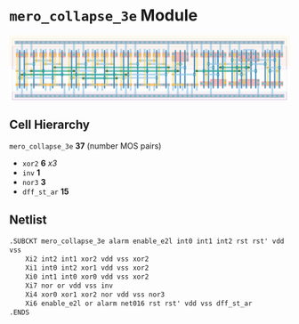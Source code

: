 # `mero_collapse_3e` Module
![Layout](mero_collapse_3e.png)

## Cell Hierarchy

`mero_collapse_3e` **37** (number MOS pairs)
- `xor2` **6** *x3*
- `inv` **1**
- `nor3` **3**
- `dff_st_ar` **15**

## Netlist

```
.SUBCKT mero_collapse_3e alarm enable_e2l int0 int1 int2 rst rst' vdd vss
    Xi2 int2 int1 xor2 vdd vss xor2
    Xi1 int0 int2 xor1 vdd vss xor2
    Xi0 int1 int0 xor0 vdd vss xor2
    Xi7 nor or vdd vss inv
    Xi4 xor0 xor1 xor2 nor vdd vss nor3
    Xi6 enable_e2l or alarm net016 rst rst' vdd vss dff_st_ar
.ENDS
```
